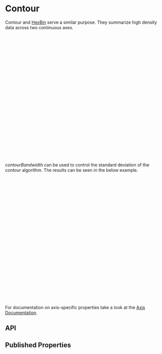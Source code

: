 # Contour

<!--meta

-->

Contour and [HexBin](./HexBin.md) serve a similar purpose. They summarize high density data across two continuous axes.


<ClientOnly>
  <hpcc-vitepress style="width:100%;height:600px">
  <div id="placeholder" style="height:400px">
  </div>
  <script type="module">
    import { Contour } from "@hpcc-js/chart";

    new Contour()
        .target("placeholder")
        .columns(["X-Value", "Y-Value"])
        .data(randomData(1000))
        .xAxisType("linear")
        .render()
        ;

    function randomData(count){
        return Array(count).fill(1).map((n,x)=>{
            const y = Math.sqrt(x) * Math.random();
            return [x,y];
        });
    }
  </script>
  </hpcc-vitepress>
</ClientOnly>


_contourBandwidth_ can be used to control the standard deviation of the contour algorithm. The results can be seen in the below example.


<ClientOnly>
  <hpcc-vitepress style="width:100%;height:600px">
  <div id="placeholder" style="height:400px">
  </div>
  <script type="module">
    import { Contour } from "@hpcc-js/chart";

    let bandwidth = 10;

    const widget = new Contour()
        .target("placeholder")
        .columns(["X-Value", "Y-Value"])
        .data(randomData(1000))
        .xAxisType("linear")
        .xAxisTickCount(10)
        .contourBandwidth(bandwidth)
        .render()
        ;

    function randomData(count){
        return Array(count).fill(1).map((n,x)=>{
            const y = Math.sqrt(x) * Math.random();
            return [x,y];
        });
    }
    let interval = 10;
    setInterval(function(){
        const next = bandwidth + interval;
        if(next > 100 || next <= 0){
            interval *= -1;
        }
        bandwidth += interval;
        widget
            .xAxisTitle("bandwidth = " + bandwidth)
            .contourBandwidth(bandwidth)
            .render()
            ;
    },1000);
  </script>
  </hpcc-vitepress>
</ClientOnly>


For documentation on axis-specific properties take a look at the [Axis Documentation](./XYAxis.md).

## API

## Published Properties
```@hpcc-js/chart:Contour
```
